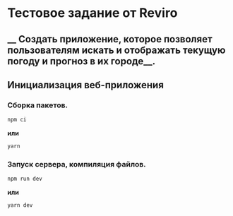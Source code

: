 # Тестовое задание от Reviro

## __ Создать приложение, которое позволяет пользователям искать и отображать текущую погоду и прогноз в их городе__.

## Инициализация веб-приложения
### Сборка пакетов. 
```js
npm ci
```
__или__
```js
yarn
```

### Запуск сервера, компиляция файлов.
```js
npm run dev
```
__или__
```js
yarn dev
```